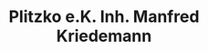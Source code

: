 ---
title: "Plitzko e.K. Inh. Manfred Kriedemann"
url: /langenberg/plitzko-e-k-inh-manfred-kriedemann/
shop: Basteln
---